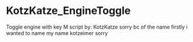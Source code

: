 # KotzKatze_EngineToggle
Toggle engine with key M
script by:
KotzKatze
sorry bc of the name firstly i wanted to name my name kotzeimer sorry 
